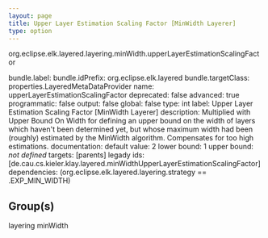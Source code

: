 ```yaml
---
layout: page
title: Upper Layer Estimation Scaling Factor [MinWidth Layerer]
type: option
---
```

org.eclipse.elk.layered.layering.minWidth.upperLayerEstimationScalingFactor

bundle.label: 
bundle.idPrefix: org.eclipse.elk.layered
bundle.targetClass: properties.LayeredMetaDataProvider
name: upperLayerEstimationScalingFactor
deprecated: false
advanced: true
programmatic: false
output: false
global: false
type: int
label: Upper Layer Estimation Scaling Factor [MinWidth Layerer]
description: Multiplied with Upper Bound On Width for defining an upper bound on the width of layers which
                haven't been determined yet, but whose maximum width had been (roughly) estimated by the MinWidth
                algorithm. Compensates for too high estimations.
documentation: 
default value:  2
lower bound:  1
upper bound: *not defined*
targets: [parents]
legady ids: [de.cau.cs.kieler.klay.layered.minWidthUpperLayerEstimationScalingFactor]
dependencies: (org.eclipse.elk.layered.layering.strategy == <XFeatureCallImplCustom>.EXP_MIN_WIDTH)

## Group(s)
layering minWidth 

